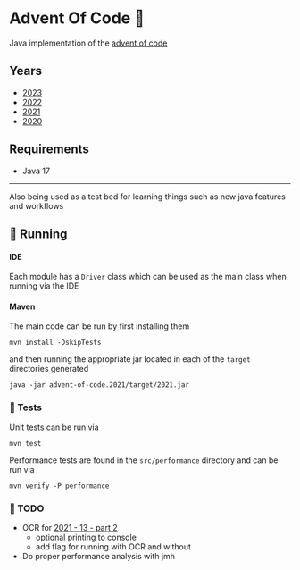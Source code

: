 # Advent Of Code 🎅

Java implementation of the [advent of code](https://adventofcode.com/)

## Years

- [2023](/advent-of-code.2023)
- [2022](/advent-of-code.2022)
- [2021](/advent-of-code.2021)
- [2020](/advent-of-code.2020)

## Requirements

- Java 17

----

Also being used as a test bed for learning things such as new java features and workflows

## 🚀 Running

#### IDE

Each module has a `Driver` class which can be used as the main class when running via the IDE

#### Maven

The main code can be run by first installing them

```shell
mvn install -DskipTests
```

and then running the appropriate jar located in each of the `target` directories generated

```shell
java -jar advent-of-code.2021/target/2021.jar
```

### 🧪 Tests

Unit tests can be run via

```shell
mvn test
```

Performance tests are found in the `src/performance` directory and can be run via

```shell
mvn verify -P performance
```

### 📝 TODO

- OCR
  for [2021 - 13 - part 2](/advent-of-code.2021/src/main/java/com/lewisbirks/adventofcode/day/Day13.java#L27)
    - optional printing to console
    - add flag for running with OCR and without
- Do proper performance analysis with jmh
